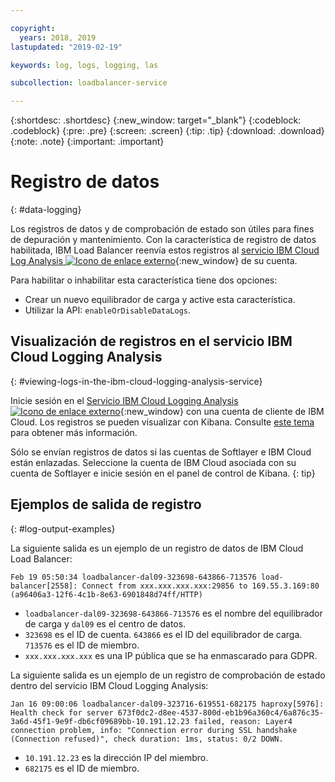 ```yaml
---

copyright:
  years: 2018, 2019
lastupdated: "2019-02-19"

keywords: log, logs, logging, las

subcollection: loadbalancer-service

---
```


{:shortdesc: .shortdesc}
{:new_window: target="_blank"}
{:codeblock: .codeblock}
{:pre: .pre}
{:screen: .screen}
{:tip: .tip}
{:download: .download}
{:note: .note}
{:important: .important}

# Registro de datos
{: #data-logging}

Los registros de datos y de comprobación de estado son útiles para fines de depuración y mantenimiento. Con la característica de registro de datos habilitada, IBM Load Balancer reenvía estos registros al [servicio IBM Cloud Log Analysis ![Icono de enlace externo](../../icons/launch-glyph.svg "Icono de enlace externo")](https://logging.ng.bluemix.net){:new_window} de su cuenta.

Para habilitar o inhabilitar esta característica tiene dos opciones:

* Crear un nuevo equilibrador de carga y active esta característica.
* Utilizar la API: `enableOrDisableDataLogs`.

## Visualización de registros en el servicio IBM Cloud Logging Analysis
{: #viewing-logs-in-the-ibm-cloud-logging-analysis-service}

Inicie sesión en el [Servicio IBM Cloud Logging Analysis ![Icono de enlace externo](../../icons/launch-glyph.svg "Icono de enlace externo")](https://logging.ng.bluemix.net){:new_window} con una cuenta de cliente de IBM Cloud. Los registros se pueden visualizar con Kibana. Consulte [este tema](/docs/services/CloudLogAnalysis//kibana?topic=cloudloganalysis-analyzing_logs_Kibana) para obtener más información.

Sólo se envían registros de datos si las cuentas de Softlayer e IBM Cloud están enlazadas. Seleccione la cuenta de IBM Cloud asociada con su cuenta de Softlayer e inicie sesión en el panel de control de Kibana.
{: tip}

## Ejemplos de salida de registro
{: #log-output-examples}

La siguiente salida es un ejemplo de un registro de datos de IBM Cloud Load Balancer:

```
Feb 19 05:50:34 loadbalancer-dal09-323698-643866-713576 load-balancer[2558]: Connect from xxx.xxx.xxx.xxx:29856 to 169.55.3.169:80 (a96406a3-12f6-4c1b-8e63-6901848d74ff/HTTP)
```

* `loadbalancer-dal09-323698-643866-713576` es el nombre del equilibrador de carga y `dal09` es el centro de datos.
* `323698` es el ID de cuenta. `643866` es el ID del equilibrador de carga. `713576` es el ID de miembro.
* `xxx.xxx.xxx.xxx` es una IP pública que se ha enmascarado para GDPR.

La siguiente salida es un ejemplo de un registro de comprobación de estado dentro del servicio IBM Cloud Logging Analysis:

```
Jan 16 09:00:06 loadbalancer-dal09-323716-619551-682175 haproxy[5976]: Health check for server 673f0dc2-d8ee-4537-800d-eb1b96a360c4/6a876c35-3a6d-45f1-9e9f-db6cf09689bb-10.191.12.23 failed, reason: Layer4 connection problem, info: "Connection error during SSL handshake (Connection refused)", check duration: 1ms, status: 0/2 DOWN.
```

* `10.191.12.23` es la dirección IP del miembro.
* `682175` es el ID de miembro.
